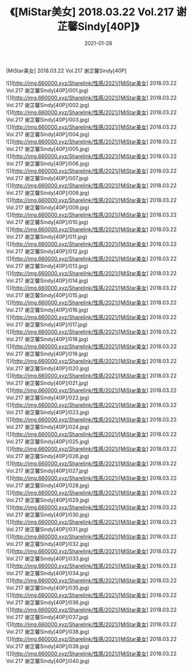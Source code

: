 ﻿---
layout: post
title:  《[MiStar美女] 2018.03.22 Vol.217 谢芷馨Sindy[40P]》
date:   2021-01-28
img: http://img.660000.xyz/Sharelink/性感/2021/[MiStar美女] 2018.03.22 Vol.217 谢芷馨Sindy[40P]/000.jpg
categories: [美女, 清纯, 唯美]
---

[MiStar美女] 2018.03.22 Vol.217 谢芷馨Sindy[40P]

  ![](http://img.660000.xyz/Sharelink/性感/2021/[MiStar美女] 2018.03.22 Vol.217 谢芷馨Sindy[40P]/001.jpg) <br> ![](http://img.660000.xyz/Sharelink/性感/2021/[MiStar美女] 2018.03.22 Vol.217 谢芷馨Sindy[40P]/002.jpg) <br> ![](http://img.660000.xyz/Sharelink/性感/2021/[MiStar美女] 2018.03.22 Vol.217 谢芷馨Sindy[40P]/003.jpg) <br> ![](http://img.660000.xyz/Sharelink/性感/2021/[MiStar美女] 2018.03.22 Vol.217 谢芷馨Sindy[40P]/004.jpg) <br> ![](http://img.660000.xyz/Sharelink/性感/2021/[MiStar美女] 2018.03.22 Vol.217 谢芷馨Sindy[40P]/005.jpg) <br> ![](http://img.660000.xyz/Sharelink/性感/2021/[MiStar美女] 2018.03.22 Vol.217 谢芷馨Sindy[40P]/006.jpg) <br> ![](http://img.660000.xyz/Sharelink/性感/2021/[MiStar美女] 2018.03.22 Vol.217 谢芷馨Sindy[40P]/007.jpg) <br> ![](http://img.660000.xyz/Sharelink/性感/2021/[MiStar美女] 2018.03.22 Vol.217 谢芷馨Sindy[40P]/008.jpg) <br> ![](http://img.660000.xyz/Sharelink/性感/2021/[MiStar美女] 2018.03.22 Vol.217 谢芷馨Sindy[40P]/009.jpg) <br> ![](http://img.660000.xyz/Sharelink/性感/2021/[MiStar美女] 2018.03.22 Vol.217 谢芷馨Sindy[40P]/010.jpg) <br> ![](http://img.660000.xyz/Sharelink/性感/2021/[MiStar美女] 2018.03.22 Vol.217 谢芷馨Sindy[40P]/011.jpg) <br> ![](http://img.660000.xyz/Sharelink/性感/2021/[MiStar美女] 2018.03.22 Vol.217 谢芷馨Sindy[40P]/012.jpg) <br> ![](http://img.660000.xyz/Sharelink/性感/2021/[MiStar美女] 2018.03.22 Vol.217 谢芷馨Sindy[40P]/013.jpg) <br> ![](http://img.660000.xyz/Sharelink/性感/2021/[MiStar美女] 2018.03.22 Vol.217 谢芷馨Sindy[40P]/014.jpg) <br> ![](http://img.660000.xyz/Sharelink/性感/2021/[MiStar美女] 2018.03.22 Vol.217 谢芷馨Sindy[40P]/015.jpg) <br> ![](http://img.660000.xyz/Sharelink/性感/2021/[MiStar美女] 2018.03.22 Vol.217 谢芷馨Sindy[40P]/016.jpg) <br> ![](http://img.660000.xyz/Sharelink/性感/2021/[MiStar美女] 2018.03.22 Vol.217 谢芷馨Sindy[40P]/017.jpg) <br> ![](http://img.660000.xyz/Sharelink/性感/2021/[MiStar美女] 2018.03.22 Vol.217 谢芷馨Sindy[40P]/018.jpg) <br> ![](http://img.660000.xyz/Sharelink/性感/2021/[MiStar美女] 2018.03.22 Vol.217 谢芷馨Sindy[40P]/019.jpg) <br> ![](http://img.660000.xyz/Sharelink/性感/2021/[MiStar美女] 2018.03.22 Vol.217 谢芷馨Sindy[40P]/020.jpg) <br> ![](http://img.660000.xyz/Sharelink/性感/2021/[MiStar美女] 2018.03.22 Vol.217 谢芷馨Sindy[40P]/021.jpg) <br> ![](http://img.660000.xyz/Sharelink/性感/2021/[MiStar美女] 2018.03.22 Vol.217 谢芷馨Sindy[40P]/022.jpg) <br> ![](http://img.660000.xyz/Sharelink/性感/2021/[MiStar美女] 2018.03.22 Vol.217 谢芷馨Sindy[40P]/023.jpg) <br> ![](http://img.660000.xyz/Sharelink/性感/2021/[MiStar美女] 2018.03.22 Vol.217 谢芷馨Sindy[40P]/024.jpg) <br> ![](http://img.660000.xyz/Sharelink/性感/2021/[MiStar美女] 2018.03.22 Vol.217 谢芷馨Sindy[40P]/025.jpg) <br> ![](http://img.660000.xyz/Sharelink/性感/2021/[MiStar美女] 2018.03.22 Vol.217 谢芷馨Sindy[40P]/026.jpg) <br> ![](http://img.660000.xyz/Sharelink/性感/2021/[MiStar美女] 2018.03.22 Vol.217 谢芷馨Sindy[40P]/027.jpg) <br> ![](http://img.660000.xyz/Sharelink/性感/2021/[MiStar美女] 2018.03.22 Vol.217 谢芷馨Sindy[40P]/028.jpg) <br> ![](http://img.660000.xyz/Sharelink/性感/2021/[MiStar美女] 2018.03.22 Vol.217 谢芷馨Sindy[40P]/029.jpg) <br> ![](http://img.660000.xyz/Sharelink/性感/2021/[MiStar美女] 2018.03.22 Vol.217 谢芷馨Sindy[40P]/030.jpg) <br> ![](http://img.660000.xyz/Sharelink/性感/2021/[MiStar美女] 2018.03.22 Vol.217 谢芷馨Sindy[40P]/031.jpg) <br> ![](http://img.660000.xyz/Sharelink/性感/2021/[MiStar美女] 2018.03.22 Vol.217 谢芷馨Sindy[40P]/032.jpg) <br> ![](http://img.660000.xyz/Sharelink/性感/2021/[MiStar美女] 2018.03.22 Vol.217 谢芷馨Sindy[40P]/033.jpg) <br> ![](http://img.660000.xyz/Sharelink/性感/2021/[MiStar美女] 2018.03.22 Vol.217 谢芷馨Sindy[40P]/034.jpg) <br> ![](http://img.660000.xyz/Sharelink/性感/2021/[MiStar美女] 2018.03.22 Vol.217 谢芷馨Sindy[40P]/035.jpg) <br> ![](http://img.660000.xyz/Sharelink/性感/2021/[MiStar美女] 2018.03.22 Vol.217 谢芷馨Sindy[40P]/036.jpg) <br> ![](http://img.660000.xyz/Sharelink/性感/2021/[MiStar美女] 2018.03.22 Vol.217 谢芷馨Sindy[40P]/037.jpg) <br> ![](http://img.660000.xyz/Sharelink/性感/2021/[MiStar美女] 2018.03.22 Vol.217 谢芷馨Sindy[40P]/038.jpg) <br> ![](http://img.660000.xyz/Sharelink/性感/2021/[MiStar美女] 2018.03.22 Vol.217 谢芷馨Sindy[40P]/039.jpg) <br> ![](http://img.660000.xyz/Sharelink/性感/2021/[MiStar美女] 2018.03.22 Vol.217 谢芷馨Sindy[40P]/040.jpg) <br>